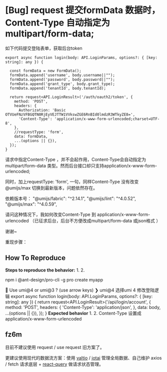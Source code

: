 # [Bug] request 提交formData 数据时，Content-Type 自动指定为multipart/form-data;

如下代码提交登陆表单，获取后台token

```
export async function login(body: API.LoginParams, options?: { [key: string]: any }) {

  const formData = new FormData();
  formData.append('username', body.username||"");
  formData.append('password', body.password||"");
  formData.append('grant_type', body.grant_type);
  formData.append('tenantId', body.tenantId);

  return request<API.LoginResult>('/auth/oauth2/token', {
    method: 'POST',
    headers: {
      Authorization: 'Basic OTVUeFNzVFBGQTN0RjEyVEJTTW1VVkswZGE6RnBId0lmdzR3WTkyZE8=',
      'Content-Type': 'application/x-www-form-urlencoded;charset=UTF-8',
    },
    //requestType: 'form',
    data: formData,
    ...(options || {}),
  });
}
```

请求中指定Content-Type ，并不会起作用，Content-Type会自动指定为multipart/form-data 类型。然而后台接口却只支持application/x-www-form-urlencoded;

同时，加上requestType: 'form', 一句，同样Content-Type 没有改变
@umijs/max 切换到最新版本，问题依然存在。

依赖版本号：
"@umijs/fabric": "^2.14.1",
"@umijs/lint": "^4.0.52",
"@umijs/max": "^4.0.59",

请问这种情况下，我如何改变Content-Type 到 application/x-www-form-urlencoded
（已征求后台，后台不方便改成multipart/form-data 或json格式 ）

谢谢~

重现步骤：

## How To Reproduce

**Steps to reproduce the behavior:** 1. 2.

npm i @ant-design/pro-cli -g
pro create myapp

🐂 Use umi@4 or umi@3 ? (use arrow keys)
❯ umi@4
选择umi 4
修改登陆逻辑
export async function login(body: API.LoginParams, options?: { [key: string]: any }) {
return request<API.LoginResult>('/api/login/account', {
method: 'POST',
headers: {
'Content-Type': 'application/json',
},
data: body,
...(options || {}),
});
}
**Expected behavior** 1. 2.
Content-Type 设置成 application/x-www-form-urlencoded

## fz6m

目前不建议使用 request / use request 旧方案了。

更建议使用现代的数据流方案：使用 [valtio](https://umijs.org/docs/max/valtio) / [jotai](https://github.com/pmndrs/jotai) 管理全局数据、自己维护 axios / fetch 请求底层 + [react-query](https://umijs.org/docs/max/react-query) 做请求状态管理。
